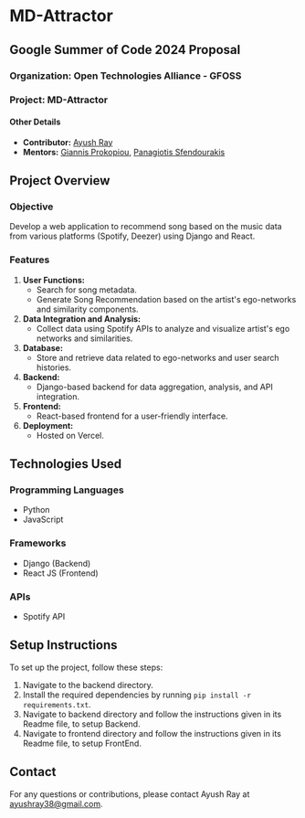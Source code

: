 # MD-Attractor

## Google Summer of Code 2024 Proposal

### Organization: Open Technologies Alliance - GFOSS

### Project: MD-Attractor

#### Other Details
- **Contributor:** [Ayush Ray](https://github.com/aayushray)
- **Mentors:** [Giannis Prokopiou](https://github.com/GiannisProkopiouOrfium), [Panagiotis Sfendourakis](https://github.com/sfendourakis)

## Project Overview

### Objective
Develop a web application to recommend song based on the music data from various platforms (Spotify, Deezer) using Django and React.

### Features
1. **User Functions:**
   - Search for song metadata.
   - Generate Song Recommendation based on the artist's ego-networks and similarity components.
2. **Data Integration and Analysis:**
   - Collect data using Spotify APIs to analyze and visualize artist's ego networks and similarities.
3. **Database:**
   - Store and retrieve data related to ego-networks and user search histories.
5. **Backend:**
   - Django-based backend for data aggregation, analysis, and API integration.
6. **Frontend:**
   - React-based frontend for a user-friendly interface.
7. **Deployment:**
   - Hosted on Vercel.

## Technologies Used

### Programming Languages
- Python
- JavaScript

### Frameworks
- Django (Backend)
- React JS (Frontend)

### APIs
- Spotify API

## Setup Instructions
To set up the project, follow these steps:
1. Navigate to the backend directory.
2. Install the required dependencies by running `pip install -r requirements.txt`.
3. Navigate to backend directory and follow the instructions given in its Readme file, to setup Backend.
4. Navigate to frontend directory and follow the instructions given in its Readme file, to setup FrontEnd.


## Contact
For any questions or contributions, please contact Ayush Ray at ayushray38@gmail.com.
